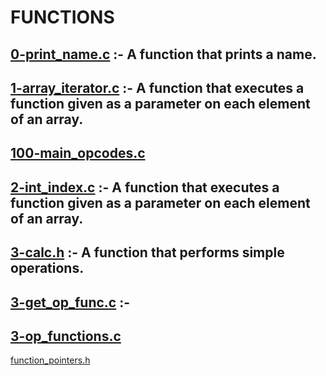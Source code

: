 # FUNCTIONS

[0-print_name.c]() :- A function that prints a name.
---
[1-array_iterator.c]() :- A function that executes a function given as a parameter on each element of an array.
---
[100-main_opcodes.c]()
---
[2-int_index.c]() :- A function that executes a function given as a parameter on each element of an array.
---
[3-calc.h]() :- A function that performs simple operations.
---
[3-get_op_func.c]() :-
---
[3-op_functions.c]()
---
[function_pointers.h]()